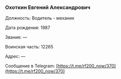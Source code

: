 ### Охоткин Евгений Александрович

Должность: Водитель - механик

Дата рождения: 1987

Звание: —

Воинская часть: 12265

Адрес: —

Сообщение в Telegram: [https://t.me/rf200_now/370](https://t.me/rf200_now/370)
